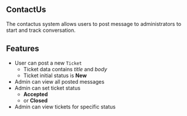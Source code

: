 ## ContactUs

The contactus system allows users to post message to administrators to start and track conversation.

## Features

- User can post a new `Ticket`
  - Ticket data contains *title* and *body*
  - Ticket initial status is **New**
- Admin can view all posted messages
- Admin can set ticket status
  - **Accepted**
  - or **Closed**
- Admin can view tickets for specific status